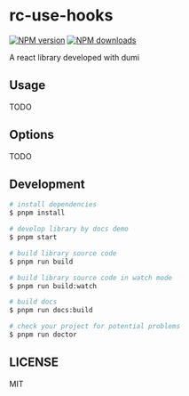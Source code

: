 # rc-use-hooks

[![NPM version](https://img.shields.io/npm/v/rc-use-hooks.svg?style=flat)](https://npmjs.org/package/rc-use-hooks)
[![NPM downloads](http://img.shields.io/npm/dm/rc-use-hooks.svg?style=flat)](https://npmjs.org/package/rc-use-hooks)

A react library developed with dumi

## Usage

TODO

## Options

TODO

## Development

```bash
# install dependencies
$ pnpm install

# develop library by docs demo
$ pnpm start

# build library source code
$ pnpm run build

# build library source code in watch mode
$ pnpm run build:watch

# build docs
$ pnpm run docs:build

# check your project for potential problems
$ pnpm run doctor
```

## LICENSE

MIT
